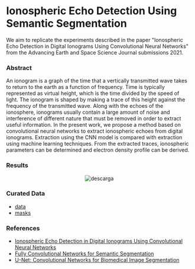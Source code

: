 # Ionospheric Echo Detection Using Semantic Segmentation

We aim to replicate the experiments described in the paper "Ionospheric Echo Detection in Digital Ionograms Using
Convolutional Neural Networks" from the Advancing Earth and Space Science Journal submissions 2021.

### Abstract
An ionogram is a graph of the time that a vertically transmitted wave takes to return to the
earth as a function of frequency. Time is typically represented as virtual height, which is the time divided
by the speed of light. The ionogram is shaped by making a trace of this height against the frequency of the
transmitted wave. Along with the echoes of the ionosphere, ionograms usually contain a large amount of
noise and interference of different nature that must be removed in order to extract useful information. In
the present work, we propose a method based on convolutional neural networks to extract ionospheric
echoes from digital ionograms. Extraction using the CNN model is compared with extraction using
machine learning techniques. From the extracted traces, ionospheric parameters can be determined and
electron density profile can be derived.

### Results 
<p align="center">
  <img src="https://github.com/user-attachments/assets/64a8e16e-8bdc-404e-96ab-827241be742c" alt="descarga" />
</p>

### Curated Data
- [data](https://drive.google.com/file/d/1N_gQyYZBL1HjNAJS7dITAPCiT5ZU-UlO/view?usp=sharing)
- [masks](https://drive.google.com/file/d/1-74mrE-ZlC5HeRKVuaCp7ryTyS4RUfEj/view?usp=sharing)

### References
- [Ionospheric Echo Detection in Digital Ionograms Using Convolutional Neural Networks](https://agupubs.onlinelibrary.wiley.com/doi/full/10.1029/2020RS007258)
- [Fully Convolutional Networks for Semantic Segmentation](https://arxiv.org/pdf/1411.4038)
- [U-Net: Convolutional Networks for Biomedical Image Segmentation](https://arxiv.org/pdf/1505.04597)
